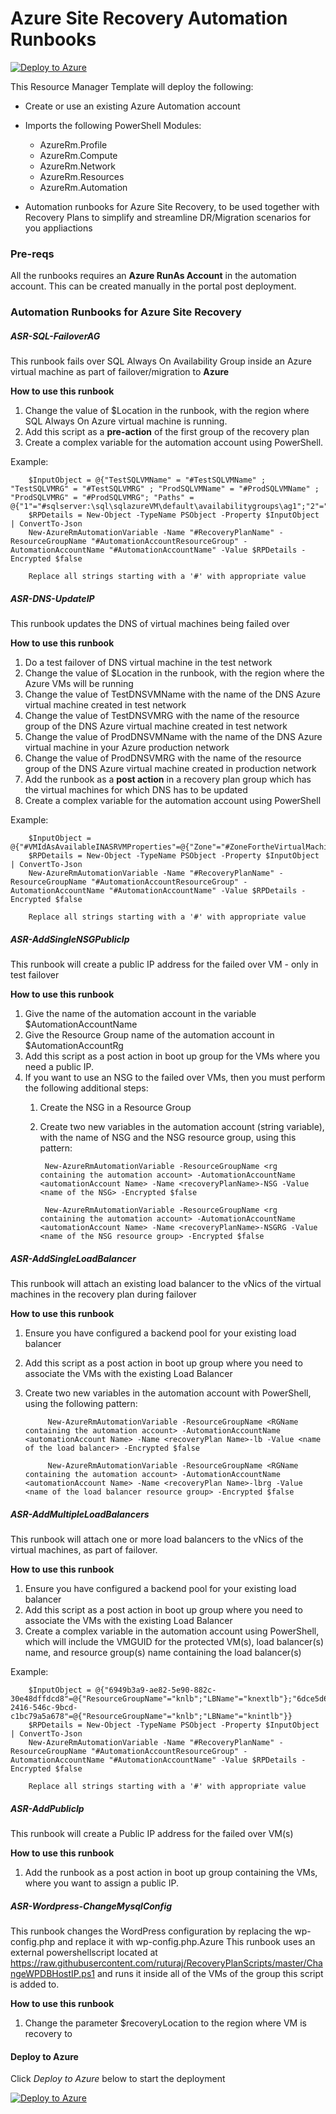 # Azure Site Recovery Automation Runbooks

[![Deploy to Azure](http://azuredeploy.net/deploybutton.png)](https://portal.azure.com/#create/Microsoft.Template/uri/https%3A%2F%2Fraw.githubusercontent.com%2FQualys-Public%2Fazure_connector%2Fmaster%2F%2Fazuredeploy.json) 

This Resource Manager Template will deploy the following:

* Create or use an existing Azure Automation account
* Imports the following PowerShell Modules:
	* AzureRm.Profile
	* AzureRm.Compute
	* AzureRm.Network
	* AzureRm.Resources
	* AzureRm.Automation

* Automation runbooks for Azure Site Recovery, to be used together with Recovery Plans to simplify and streamline DR/Migration scenarios for you appliactions

### Pre-reqs

All the runbooks requires an **Azure RunAs Account** in the automation account. This can be created manually in the portal post deployment. 

### Automation Runbooks for Azure Site Recovery 

##### ASR-SQL-FailoverAG

This runbook fails over SQL Always On Availability Group inside an Azure virtual machine as part of failover/migration to **Azure**

**How to use this runbook**

1. Change the value of $Location in the runbook, with the region where SQL Always On Azure virtual machine is running.
2. Add this script as a **pre-action** of the first group of the recovery plan
3. Create a complex variable for the automation account using PowerShell.

Example: 
 
        $InputObject = @{"TestSQLVMName" = "#TestSQLVMName" ; "TestSQLVMRG" = "#TestSQLVMRG" ; "ProdSQLVMName" = "#ProdSQLVMName" ; "ProdSQLVMRG" = "#ProdSQLVMRG"; "Paths" = @{"1"="#sqlserver:\sql\sqlazureVM\default\availabilitygroups\ag1";"2"="#sqlserver:\sql\sqlazureVM\default\availabilitygroups\ag2"}}
        $RPDetails = New-Object -TypeName PSObject -Property $InputObject  | ConvertTo-Json
        New-AzureRmAutomationVariable -Name "#RecoveryPlanName" -ResourceGroupName "#AutomationAccountResourceGroup" -AutomationAccountName "#AutomationAccountName" -Value $RPDetails -Encrypted $false  

        Replace all strings starting with a '#' with appropriate value

##### ASR-DNS-UpdateIP

This runbook updates the DNS of virtual machines being failed over

**How to use this runbook**

1. Do a test failover of DNS virtual machine in the test network 
2. Change the value of $Location in the runbook, with the region where the Azure VMs will be running
3. Change the value of TestDNSVMName with the name of the DNS Azure virtual machine created in test network
4. Change the value of TestDNSVMRG with the name of the resource group of the DNS Azure virtual machine created in test network
5. Change the value of ProdDNSVMName with the name of the DNS Azure virtual machine in your Azure production network
6. Change the value of ProdDNSVMRG with the name of the resource group of the DNS Azure virtual machine created in production network
7. Add the runbook as a **post action** in a recovery plan group which has the virtual machines for which DNS has to be updated
8. Create a complex variable for the automation account using PowerShell

Example: 

		$InputObject = @{"#VMIdAsAvailableINASRVMProperties"=@{"Zone"="#ZoneFortheVirtualMachine";"VMName"="#HostNameofTheVirtualMachine"};"#VMIdAsAvailableINASRVMProperties2"=@{"Zone"="#ZoneFortheVirtualMachine2";"VMName"="#HostNameofTheVirtualMachine2"}}
        $RPDetails = New-Object -TypeName PSObject -Property $InputObject  | ConvertTo-Json
        New-AzureRmAutomationVariable -Name "#RecoveryPlanName" -ResourceGroupName "#AutomationAccountResourceGroup" -AutomationAccountName "#AutomationAccountName" -Value $RPDetails -Encrypted $false  

        Replace all strings starting with a '#' with appropriate value

##### ASR-AddSingleNSGPublicIp

This runbook will create a public IP address for the failed over VM - only in test failover

**How to use this runbook**

1. Give the name of the automation account in the variable $AutomationAccountName
2. Give the Resource Group name of the automation account in $AutomationAccountRg
3. Add this script as a post action in boot up group for the VMs where you need a public IP. 
4. If you want to use an NSG to the failed over VMs, then you must perform the following additional steps:
	1. Create the NSG in a Resource Group
	2. Create two new variables in the automation account (string variable), with the name of NSG and the NSG resource group, using this pattern:

			New-AzureRmAutomationVariable -ResourceGroupName <rg containing the automation account> -AutomationAccountName <automationAccount Name> -Name <recoveryPlanName>-NSG -Value <name of the NSG> -Encrypted $false

			New-AzureRmAutomationVariable -ResourceGroupName <rg containing the automation account> -AutomationAccountName <automationAccount Name> -Name <recoveryPlanName>-NSGRG -Value <name of the NSG resource group> -Encrypted $false

##### ASR-AddSingleLoadBalancer

This runbook will attach an existing load balancer to the vNics of the virtual machines in the recovery plan during failover

**How to use this runbook**

1. Ensure you have configured a backend pool for your existing load balancer
2. Add this script as a post action in boot up group where you need to associate the VMs with the existing Load Balancer
3. Create two new variables in the automation account with PowerShell, using the following pattern:

	        New-AzureRmAutomationVariable -ResourceGroupName <RGName containing the automation account> -AutomationAccountName <automationAccount Name> -Name <recoveryPlan Name>-lb -Value <name of the load balancer> -Encrypted $false

            New-AzureRmAutomationVariable -ResourceGroupName <RGName containing the automation account> -AutomationAccountName <automationAccount Name> -Name <recoveryPlan Name>-lbrg -Value <name of the load balancer resource group> -Encrypted $false     

##### ASR-AddMultipleLoadBalancers

This runbook will attach one or more load balancers to the vNics of the virtual machines, as part of failover.

**How to use this runbook**

1. Ensure you have configured a backend pool for your existing load balancer
2. Add this script as a post action in boot up group where you need to associate the VMs with the existing Load Balancer
3. Create a complex variable in the automation account using PowerShell, which will include the VMGUID for the protected VM(s), load balancer(s) name, and resource group(s) name containing the load balancer(s)

Example:

		$InputObject = @{"6949b3a9-ae82-5e90-882c-30e48dffdcd8"=@{"ResourceGroupName"="knlb";"LBName"="knextlb"};"6dce5d61-2416-546c-9bcd-c1bc79a5a678"=@{"ResourceGroupName"="knlb";"LBName"="knintlb"}}
        $RPDetails = New-Object -TypeName PSObject -Property $InputObject  | ConvertTo-Json
        New-AzureRmAutomationVariable -Name "#RecoveryPlanName" -ResourceGroupName "#AutomationAccountResourceGroup" -AutomationAccountName "#AutomationAccountName" -Value $RPDetails -Encrypted $false

		Replace all strings starting with a '#' with appropriate value  
      

##### ASR-AddPublicIp

This runbook will create a Public IP address for the failed over VM(s)

**How to use this runbook**

1. Add the runbook as a post action in boot up group containing the VMs, where you want to assign a public IP.

##### ASR-Wordpress-ChangeMysqlConfig

This runbook changes the WordPress configuration by replacing the wp-config.php and replace it with wp-config.php.Azure
This runbook uses an external powershellscript located at https://raw.githubusercontent.com/ruturaj/RecoveryPlanScripts/master/ChangeWPDBHostIP.ps1 and runs it inside all of the VMs of the group this script is added to.

**How to use this runbook**

1. Change the parameter $recoveryLocation to the region where VM is recovery to

#### Deploy to Azure

Click *Deploy to Azure* below to start the deployment

[![Deploy to Azure](http://azuredeploy.net/deploybutton.png)](https://portal.azure.com/#create/Microsoft.Template/uri/https%3A%2F%2Fraw.githubusercontent.com%2Fazure%2Fazure-quickstart-templates%2Fmaster%2Fasr-automation-recovery%2F%2Fazuredeploy.json) 












